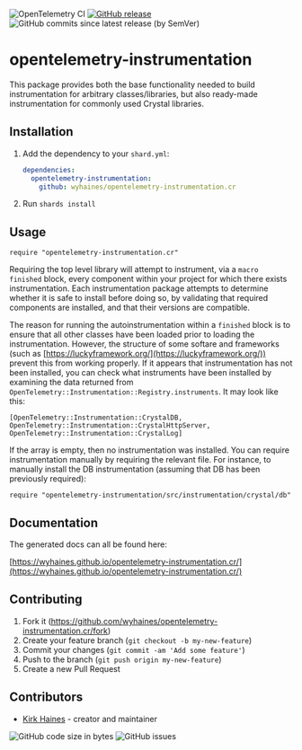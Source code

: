 ![OpenTelemetry CI](https://img.shields.io/github/actions/workflow/status/wyhaines/opentelemetry-instrumentation.cr/ci.yml?branch=main&style=for-the-badge&logo=GitHub)
[![GitHub release](https://img.shields.io/github/release/wyhaines/opentelemetry-instrumentation.cr.svg?style=for-the-badge)](https://github.com/wyhaines/opentelemetry-instrumentation.cr/releases)
![GitHub commits since latest release (by SemVer)](https://img.shields.io/github/commits-since/wyhaines/opentelemetry-instrumentation.cr/latest?style=for-the-badge)

# opentelemetry-instrumentation

This package provides both the base functionality needed to build instrumentation for arbitrary classes/libraries, but also ready-made instrumentation for commonly used Crystal libraries.

## Installation

1. Add the dependency to your `shard.yml`:

   ```yaml
   dependencies:
     opentelemetry-instrumentation:
       github: wyhaines/opentelemetry-instrumentation.cr
   ```

2. Run `shards install`

## Usage

```crystal
require "opentelemetry-instrumentation.cr"
```

Requiring the top level library will attempt to instrument, via a `macro finished` block, every component within your project for which there exists instrumentation. Each instrumentation package attempts to determine whether it is safe to install before doing so, by validating that required components are installed, and that their versions are compatible.

The reason for running the autoinstrumentation within a `finished` block is to ensure that all other classes have been loaded prior to loading the instrumentation. However, the structure of some softare and frameworks (such as [https://luckyframework.org/](https://luckyframework.org/)) prevent this from working properly. If it appears that instrumentation has not been installed, you can check what instruments have been installed by examining the data returned from `OpenTelemetry::Instrumentation::Registry.instruments`. It may look like this:

```crystal
[OpenTelemetry::Instrumentation::CrystalDB,
OpenTelemetry::Instrumentation::CrystalHttpServer,
OpenTelemetry::Instrumentation::CrystalLog]

```

If the array is empty, then no instrumentation was installed. You can require instrumentation manually by requiring the relevant file. For instance, to manually install the DB instrumentation (assuming that DB has been previously required):

```crystal
require "opentelemetry-instrumentation/src/instrumentation/crystal/db"
```

## Documentation

The generated docs can all be found here:

[https://wyhaines.github.io/opentelemetry-instrumentation.cr/](https://wyhaines.github.io/opentelemetry-instrumentation.cr/)

## Contributing

1. Fork it (<https://github.com/wyhaines/opentelemetry-instrumentation.cr/fork>)
2. Create your feature branch (`git checkout -b my-new-feature`)
3. Commit your changes (`git commit -am 'Add some feature'`)
4. Push to the branch (`git push origin my-new-feature`)
5. Create a new Pull Request

## Contributors

- [Kirk Haines](https://github.com/wyhaines) - creator and maintainer

![GitHub code size in bytes](https://img.shields.io/github/languages/code-size/wyhaines/opentelemetry-instrumentation.cr?style=for-the-badge)
![GitHub issues](https://img.shields.io/github/issues/wyhaines/opentelemetry-instrumentation.cr?style=for-the-badge)
